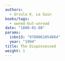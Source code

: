 ```yaml
---
authors:
  - Ursula K. Le Guin
books/tags:
  - owned-but-unread
date: "1800-01-08"
params:
  isbn13: "9780061054884"
  year: "1994"
title: The Dispossessed
weight: 1
---
```


<!--more-->
